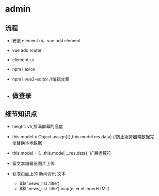 # admin
## 流程
- 安装 element ui，vue add element
- vue add router
- element-ui
- npm i axios
- npm i vue2-editor //编辑文章

- 做登录
  - 


## 细节知识点
- height: vh,撑满屏幕的高度
- this.model = Object.assign({},this.model.res.data) //防止服务器端数据完全替换本地数据
- this.model = {...this.model,...res.data}; 扩展运算符
- 富文本编辑器图片上传

- 获取页面上的 新闻资讯 文本
  - $$('.news_list .title')
  - $$('.news_list .title').map(el => el.innerHTML)
